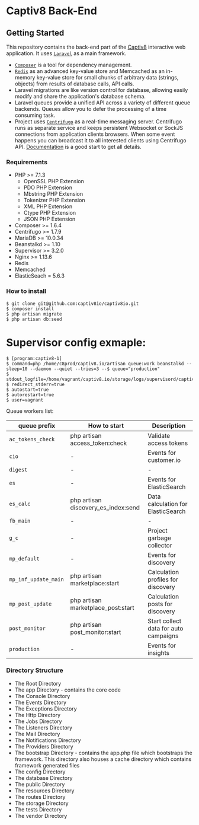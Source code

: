# Captiv8 Back-End

## Getting Started

 This repository contains the back-end part of the [Captiv8](https://captiv8.io/) interactive web
application. It uses [`Laravel`](https://laravel.com/) as a main framework. 
 * [`Composer`](https://getcomposer.org/) is a tool for dependency management.
 * [`Redis`](https://redis.io/) as an advanced key-value store and Memcached as an in-memory key-value store for small chunks of arbitrary data (strings, objects) from results of database calls, API calls.
 * Laravel migrations are like version control for database, allowing easily modify and share the application's database schema.
 * Laravel queues provide a unified API across a variety of different queue backends. Queues allow you to defer the processing of a time consuming task.
 * Project uses [`Centrifugo`](https://github.com/centrifugal/centrifugo) as a real-time messaging server. Centrifugo runs as separate service and keeps persistent Websocket or SockJS connections from application clients browsers. When some event happens you can broadcast it to all interested clients using Centrifugo API.
[Documentation](http://fzambia.gitbooks.io/centrifugal/content/) is a good start to get all details.

### Requirements

* PHP >= 7.1.3
  * OpenSSL PHP Extension
  * PDO PHP Extension
  * Mbstring PHP Extension
  * Tokenizer PHP Extension
  * XML PHP Extension
  * Ctype PHP Extension
  * JSON PHP Extension
* Composer >= 1.6.4
* Centrifugo >= 1.7.9
* MariaDB >= 10.0.34
* Beanstalkd >= 1.10
* Supervisor >= 3.2.0
* Nginx >= 1.13.6
* Redis
* Memcached
* ElasticSeach = 5.6.3


### How to install

```shell
$ git clone git@github.com:captiv8io/captiv8io.git
$ composer install
$ php artisan migrate
$ php artisan db:seed
```
# Supervisor config exmaple:

```shell
$ [program:captiv8-1]
$ command=php /home/c8prod/captiv8.io/artisan queue:work beanstalkd --sleep=10 --daemon --quiet --tries=3 --$ queue="production"
$ stdout_logfile=/home/vagrant/captiv8.io/storage/logs/supervisord/captiv8.log
$ redirect_stderr=true
$ autostart=true
$ autorestart=true
$ user=vagrant
```

Queue workers list:

| queue prefix       | How to start   | Description          |
| ---------- | ------------- | -------------------------- |
| `ac_tokens_check`    | php artisan access_token:check | Validate access tokens                         |
| `cio`     | - | Events for customer.io                |
| `digest`      | - | -                |
| `es`     | - | Events for ElasticSearch |
| `es_calc`    | php artisan discovery_es_index:send | Data calculation for ElasticSearch                          |
| `fb_main`   | -   | -                          |
| `g_c`     | -   | Project garbage collector                          |
| `mp_default` | -   | Events for discovery                          |
| `mp_inf_update_main	`     | php artisan marketplace:start   | Calculation profiles for discovery                          |
| `mp_post_update`    |  php artisan marketplace_post:start   | Calculation posts for discovery                           |
| `post_monitor`     | php artisan post_monitor:start   | Start collect data for auto campaigns                          |
| `production`    | -   | Events for insights                          |


### Directory Structure

* The Root Directory
 * The app Directory - contains the core code
  * The Console Directory
  * The Events Directory
  * The Exceptions Directory
  * The Http Directory
  * The Jobs Directory
  * The Listeners Directory
  * The Mail Directory
  * The Notifications Directory
  * The Providers Directory
* The bootstrap Directory - contains the app.php file which bootstraps the framework. This directory also houses a cache directory which contains framework generated files
* The config Directory
* The database Directory
* The public Directory
* The resources Directory
* The routes Directory
* The storage Directory
* The tests Directory
* The vendor Directory
